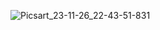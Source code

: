 ![Picsart_23-11-26_22-43-51-831](https://github.com/taurusloathe/Token-with-bonding-curve-mechanism-in-Solidity-/assets/110080228/47a38300-0692-4573-885f-1ba8463531bb)
